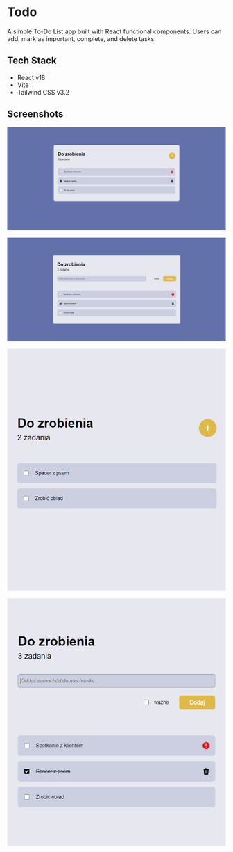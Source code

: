 
# Todo

A simple To-Do List app built with React functional components. Users can add, mark as important, complete, and delete tasks.
## Tech Stack

- React v18
- Vite 
- Tailwind CSS v3.2

## Screenshots

![App Screenshot](main.png)

![App Screenshot](add.png)

![App Screenshot](mobile_main.png)

![App Screenshot](mobile_add.png)

